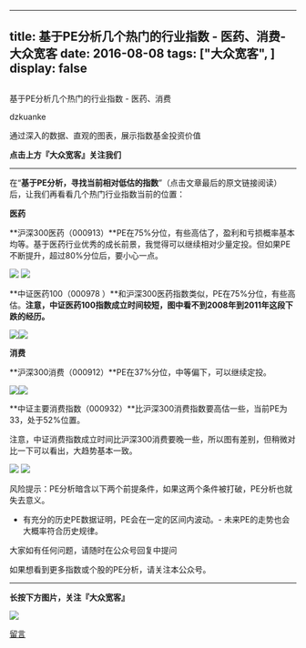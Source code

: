
---
title:   基于PE分析几个热门的行业指数 - 医药、消费-大众宽客
date: 2016-08-08
tags: ["大众宽客", ]
display: false
---


## 



基于PE分析几个热门的行业指数 - 医药、消费




dzkuanke




通过深入的数据、直观的图表，展示指数基金投资价值


**点击上方『大众宽客』关注我们**

****

在“**基于PE分析，寻找当前相对低估的指数**”（点击文章最后的原文链接阅读）后，让我们再看看几个热门行业指数当前的位置：



**医药**



**沪深300医药（000913）**PE在75%分位，有些高估了，盈利和亏损概率基本均等。基于医药行业优秀的成长前景，我觉得可以继续相对少量定投。但如果PE不断提升，超过80%分位后，要小心一点。

<img data-s="300,640" data-type="png" src="http://mmbiz.qpic.cn/mmbiz/PKw3FQPmhIhC6MGmVw5qCq4ejZ52RT2e01cib9gU4Zia7TrFVWzwMbq8FicMqCaQtKnljMhpwLEBiaE2f7nH4kAWWw/0?wx_fmt=png" data-ratio="0.7396449704142012" data-w="507"/>



<img data-s="300,640" data-type="png" src="http://mmbiz.qpic.cn/mmbiz/PKw3FQPmhIhC6MGmVw5qCq4ejZ52RT2eaVJ0fZA1FHIg7xfnLibficu7sKqz1mkONTiaOThFRpbvGPUqKic8Edwl7w/0?wx_fmt=png" data-ratio="0.5809352517985612" data-w=""/>



**中证医药100（000978 ）**和沪深300医药指数类似，PE在75%分位，有些高估。**注意，中证医药100指数成立时间较短，图中看不到2008年到2011年这段下跌的经历。**

<img data-s="300,640" data-type="png" src="http://mmbiz.qpic.cn/mmbiz/PKw3FQPmhIhC6MGmVw5qCq4ejZ52RT2ez9oz9ZuhCKEfI5UockMdezibFiaXkXgHtR45y3ttORv9QpEbYq9sVoQA/0?wx_fmt=png" data-ratio="0.7225433526011561" data-w="519"/><img data-s="300,640" data-type="png" src="http://mmbiz.qpic.cn/mmbiz/PKw3FQPmhIhC6MGmVw5qCq4ejZ52RT2eicJfTBFGVMQGqGAAAzLHTG8wCe6YT4CcGdb3XsP5Owz8WlXtKZOzkNA/0?wx_fmt=png" data-ratio="0.5809352517985612" data-w=""/>



**消费**



**沪深300消费（000912）**PE在37%分位，中等偏下，可以继续定投。

<img data-s="300,640" data-type="png" src="http://mmbiz.qpic.cn/mmbiz/PKw3FQPmhIhC6MGmVw5qCq4ejZ52RT2e9qtc0fKHKfWAiaLYCm4gdtADfv2B8LgNbiaFCgdp4pfnUYbnw3ObtKyw/0?wx_fmt=png" data-ratio="0.7396449704142012" data-w="507"/><img data-s="300,640" data-type="png" src="http://mmbiz.qpic.cn/mmbiz/PKw3FQPmhIhC6MGmVw5qCq4ejZ52RT2eicjGy3kpwNqKX2OTciczgfhLwr5TUBO8TpDlJ24dD0tbLIQGY9ibE3Udw/0?wx_fmt=png" data-ratio="0.5809352517985612" data-w=""/>



**中证主要消费指数（000932）**比沪深300消费指数要高估一些，当前PE为33，处于52%位置。



注意，中证消费指数成立时间比沪深300消费要晚一些，所以图有差别，但稍微对比一下可以看出，大趋势基本一致。

<img data-s="300,640" data-type="png" src="http://mmbiz.qpic.cn/mmbiz/PKw3FQPmhIhC6MGmVw5qCq4ejZ52RT2eye8joYdQnUibLnSvZpZX69GS0du5F2pWUv4VCXz0jHGz4rZ7cJBI6ng/0?wx_fmt=png" data-ratio="0.7244701348747592" data-w="519"/>

<img data-s="300,640" data-type="png" src="http://mmbiz.qpic.cn/mmbiz/PKw3FQPmhIhC6MGmVw5qCq4ejZ52RT2etvicgQoNQH1A3VibVKrEJdbq4ofDFmE4ADqXTNUjm9QzBrhskWib53mDQ/0?wx_fmt=png" data-ratio="0.5809352517985612" data-w=""/>



风险提示：PE分析暗含以下两个前提条件，如果这两个条件被打破，PE分析也就失去意义。
- 有充分的历史PE数据证明，PE会在一定的区间内波动。- 未来PE的走势也会大概率符合历史规律。






大家如有任何问题，请随时在公众号回复中提问

如果想看到更多指数或个股的PE分析，请关注本公众号。

****

**长按下方图片，关注『大众宽客』**

<img data-s="300,640" data-type="png" data-ratio="1" data-w="129" width="auto" width="auto" src="http://mmbiz.qpic.cn/mmbiz/PKw3FQPmhIjpOw70YiaHYQTPb4TKoqns9M2zxiaLBv1cUZiaEHqVweTjuaW7lzQUemHLxv6k8MpLq8r6cvFhqmDfg/640?wx_fmt=png" style="box-sizing: border-box !important; word-wrap: break-word !important; width: auto !important; visibility: visible !important;"/>











[留言](javascript:;)


